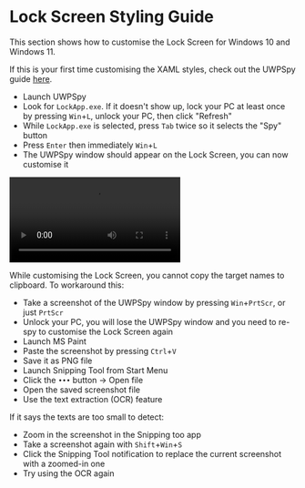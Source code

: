 # Lock Screen Styling Guide
This section shows how to customise the Lock Screen for Windows 10 and Windows 11.

If this is your first time customising the XAML styles, check out the UWPSpy guide [here](https://github.com/bbmaster123/FWFU/blob/main/uwpspy.md).

- Launch UWPSpy
- Look for `LockApp.exe`. If it doesn't show up, lock your PC at least once by pressing `Win`+`L`, unlock your PC, then click "Refresh"
- While `LockApp.exe` is selected, press `Tab` twice so it selects the "Spy" button
- Press `Enter` then immediately `Win`+`L`
- The UWPSpy window should appear on the Lock Screen, you can now customise it

![](https://github.com/AromaKitsune/Windows-XAML-Styles/blob/main/screenshots/LockScreenCustomization.mp4)

While customising the Lock Screen, you cannot copy the target names to clipboard. To workaround this:
- Take a screenshot of the UWPSpy window by pressing `Win`+`PrtScr`, or just `PrtScr`
- Unlock your PC, you will lose the UWPSpy window and you need to re-spy to customise the Lock Screen again
- Launch MS Paint
- Paste the screenshot by pressing `Ctrl`+`V`
- Save it as PNG file
- Launch Snipping Tool from Start Menu
- Click the `•••` button → Open file
- Open the saved screenshot file
- Use the text extraction (OCR) feature

If it says the texts are too small to detect:
- Zoom in the screenshot in the Snipping too app
- Take a screenshot again with `Shift`+`Win`+`S`
- Click the Snipping Tool notification to replace the current screenshot with a zoomed-in one
- Try using the OCR again
